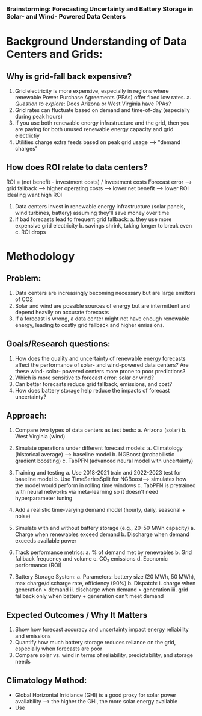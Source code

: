 
### Brainstorming: Forecasting Uncertainty and Battery Storage in Solar- and Wind- Powered Data Centers

# Background Understanding of Data Centers and Grids:
## Why is grid-fall back expensive?
1. Grid electricity is more expensive, especially in regions where renewable Power Purchase Agreements (PPAs) offer fixed low rates.
a. *Question to explore*: Does Arizona or West Virginia have PPAs?
2. Grid rates can fluctuate based on demand and time-of-day (especially during peak hours)
3. If you use both renewable energy infrastructure and the grid, then you are paying for both unused renewable energy capacity and grid electrictiy
4. Utilities charge extra feeds based on peak grid usage --> "demand charges"

## How does ROI relate to data centers?
ROI = (net benefit - investment costs) / Investment costs
Forecast error --> grid fallback --> higher operating costs --> lower net benefit --> lower ROI 
Idealing want high ROI

1. Data centers invest in renewable energy infrastructure (solar panels, wind turbines, battery) assuming they'll save money over time
2. if bad forecasts lead to frequent grid fallback:
   a. they use more expensive grid electricity
   b. savings shrink, taking longer to break even
   c. ROI drops

# Methodology
## Problem:
1. Data centers are increasingly becoming necessary but are large emittors of CO2
2. Solar and wind are possible sources of energy but are intermittent and depend heavily on accurate forecasts
3. If a forecast is wrong, a data center might not have enough renewable energy, leading to costly grid fallback and higher emissions.

## Goals/Research questions:
1. How does the quality and uncertainty of renewable energy forecasts affect the performance of solar- and wind-powered data centers? Are these wind- solar- powered centers more prone to poor predictions?
2. Which is more sensitive to forecast error: solar or wind?
3. Can better forecasts reduce grid fallback, emissions, and cost?
4. How does battery storage help reduce the impacts of forecast uncertainty?

## Approach:
1. Compare two types of data centers as test beds:
  a. Arizona (solar)
  b. West Virginia (wind)

2. Simulate operations under different forecast models:
  a. Climatology (historical average) --> baseline model
  b. NGBoost (probabilistic gradient boosting)
  c. TabPFN (advanced neural model with uncertainty)

3. Training and testing
  a. Use 2018-2021 train and 2022-2023 test for baseline model
  b. Use TimeSeriesSplit for NGBoost--> simulates how the model would perform in rolling time windows
  c. TabPFN is pretrained with neural networks via meta-learning so it doesn't need hyperparameter tuning

5. Add a realistic time-varying demand model (hourly, daily, seasonal + noise)

6. Simulate with and without battery storage (e.g., 20–50 MWh capacity)
  a. Charge when renewables exceed demand
  b. Discharge when demand exceeds available power

7. Track performance metrics:
  a. % of demand met by renewables
  b. Grid fallback frequency and volume
  c. CO₂ emissions
  d. Economic performance (ROI)

8. Battery Storage System:
   a. Parameters: battery size (20 MWh, 50 MWh), max charge/discharge rate, efficiency (90%)
   b. Dispatch:
      i. charge when generation > demand
      ii. discharge when demand > generation
      iii. grid fallback only when battery + generation can't meet demand


## Expected Outcomes / Why It Matters
1. Show how forecast accuracy and uncertainty impact energy reliability and emissions
2. Quantify how much battery storage reduces reliance on the grid, especially when forecasts are poor
3. Compare solar vs. wind in terms of reliability, predictability, and storage needs

## Climatology Method:
- Global Horizontal Irridiance (GHI) is a good proxy for solar power availability --> the higher the GHI, the more solar energy available
- Use 
